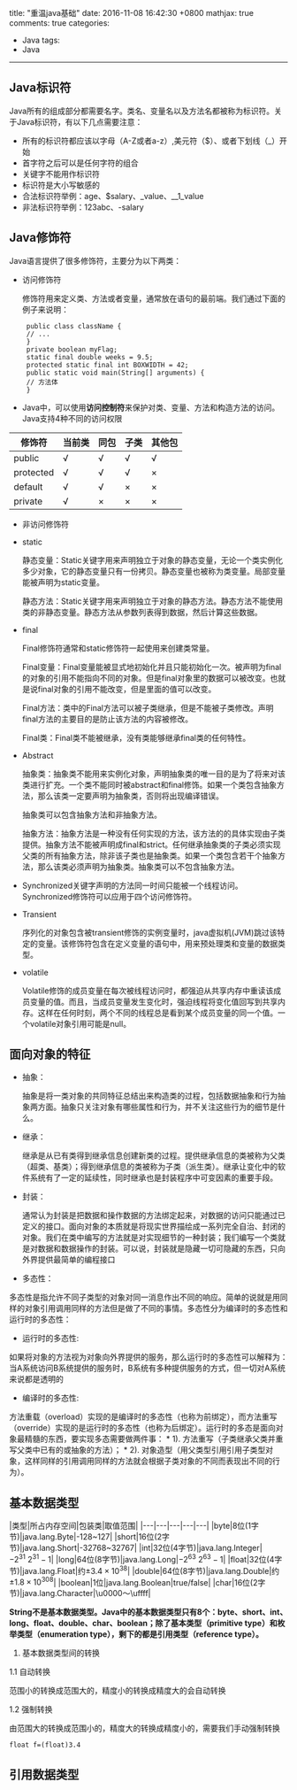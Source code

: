 title:  "重温java基础"
date:   2016-11-08 16:42:30 +0800
mathjax: true
comments: true
categories:
- Java
tags:
- Java
---

<!-- more -->





## Java标识符
Java所有的组成部分都需要名字。类名、变量名以及方法名都被称为标识符。关于Java标识符，有以下几点需要注意：
* 所有的标识符都应该以字母（A-Z或者a-z）,美元符（$）、或者下划线（_）开始
* 首字符之后可以是任何字符的组合
* 关键字不能用作标识符
* 标识符是大小写敏感的
* 合法标识符举例：age、$salary、_value、__1_value
* 非法标识符举例：123abc、-salary

## Java修饰符
Java语言提供了很多修饰符，主要分为以下两类：
 * 访问修饰符

   修饰符用来定义类、方法或者变量，通常放在语句的最前端。我们通过下面的例子来说明：
   ```
    public class className {
    // ...
    }
    private boolean myFlag;
    static final double weeks = 9.5;
    protected static final int BOXWIDTH = 42;
    public static void main(String[] arguments) {
    // 方法体
    }
   ```
* Java中，可以使用**访问控制符**来保护对类、变量、方法和构造方法的访问。Java支持4种不同的访问权限

|修饰符|当前类|同包|子类|其他包|
|---|---|---|---|---|
|public|√|√|√|√|
|protected|√|√|√|×|
|default|√|√|×|×|
|private|√|×|×|×|

 * 非访问修饰符
  * static

    静态变量：Static关键字用来声明独立于对象的静态变量，无论一个类实例化多少对象，它的静态变量只有一份拷贝。静态变量也被称为类变量。局部变量能被声明为static变量。

    静态方法：Static关键字用来声明独立于对象的静态方法。静态方法不能使用类的非静态变量。静态方法从参数列表得到数据，然后计算这些数据。

  * final

    Final修饰符通常和static修饰符一起使用来创建类常量。

    Final变量：Final变量能被显式地初始化并且只能初始化一次。被声明为final的对象的引用不能指向不同的对象。但是final对象里的数据可以被改变。也就是说final对象的引用不能改变，但是里面的值可以改变。

    Final方法：类中的Final方法可以被子类继承，但是不能被子类修改。声明final方法的主要目的是防止该方法的内容被修改。

    Final类：Final类不能被继承，没有类能够继承final类的任何特性。

  * Abstract

    抽象类：抽象类不能用来实例化对象，声明抽象类的唯一目的是为了将来对该类进行扩充。一个类不能同时被abstract和final修饰。如果一个类包含抽象方法，那么该类一定要声明为抽象类，否则将出现编译错误。

    抽象类可以包含抽象方法和非抽象方法。

    抽象方法：抽象方法是一种没有任何实现的方法，该方法的的具体实现由子类提供。抽象方法不能被声明成final和strict。任何继承抽象类的子类必须实现父类的所有抽象方法，除非该子类也是抽象类。如果一个类包含若干个抽象方法，那么该类必须声明为抽象类。抽象类可以不包含抽象方法。

  * Synchronized关键字声明的方法同一时间只能被一个线程访问。Synchronized修饰符可以应用于四个访问修饰符。

  * Transient

    序列化的对象包含被transient修饰的实例变量时，java虚拟机(JVM)跳过该特定的变量。该修饰符包含在定义变量的语句中，用来预处理类和变量的数据类型。

  * volatile

    Volatile修饰的成员变量在每次被线程访问时，都强迫从共享内存中重读该成员变量的值。而且，当成员变量发生变化时，强迫线程将变化值回写到共享内存。这样在任何时刻，两个不同的线程总是看到某个成员变量的同一个值。一个volatile对象引用可能是null。


## 面向对象的特征

* 抽象：

  抽象是将一类对象的共同特征总结出来构造类的过程，包括数据抽象和行为抽象两方面。抽象只关注对象有哪些属性和行为，并不关注这些行为的细节是什么。

* 继承：

  继承是从已有类得到继承信息创建新类的过程。提供继承信息的类被称为父类（超类、基类）；得到继承信息的类被称为子类（派生类）。继承让变化中的软件系统有了一定的延续性，同时继承也是封装程序中可变因素的重要手段。

* 封装：

  通常认为封装是把数据和操作数据的方法绑定起来，对数据的访问只能通过已定义的接口。面向对象的本质就是将现实世界描绘成一系列完全自治、封闭的对象。我们在类中编写的方法就是对实现细节的一种封装；我们编写一个类就是对数据和数据操作的封装。可以说，封装就是隐藏一切可隐藏的东西，只向外界提供最简单的编程接口

* 多态性：

 多态性是指允许不同子类型的对象对同一消息作出不同的响应。简单的说就是用同样的对象引用调用同样的方法但是做了不同的事情。多态性分为编译时的多态性和运行时的多态性：
  * 运行时的多态性:

   如果将对象的方法视为对象向外界提供的服务，那么运行时的多态性可以解释为：当A系统访问B系统提供的服务时，B系统有多种提供服务的方式，但一切对A系统来说都是透明的
  * 编译时的多态性:

   方法重载（overload）实现的是编译时的多态性（也称为前绑定），而方法重写（override）实现的是运行时的多态性（也称为后绑定）。运行时的多态是面向对象最精髓的东西，要实现多态需要做两件事：
    * 1). 方法重写（子类继承父类并重写父类中已有的或抽象的方法）；
    * 2). 对象造型（用父类型引用引用子类型对象，这样同样的引用调用同样的方法就会根据子类对象的不同而表现出不同的行为）。

## 基本数据类型

|类型|所占内存空间|包装类|取值范围|
|---|---|---|---|---|
|byte|8位(1字节)|java.lang.Byte|-128~127|
|short|16位(2字节)|java.lang.Short|-32768~32767|
|int|32位(4字节)|java.lang.Integer|$-2^{31}~2^{31}-1$|
|long|64位(8字节)|java.lang.Long|$-2^{63}~2^{63}-1$|
|float|32位(4字节)|java.lang.Float|约$\pm3.4 \times 10^{38}$|
|double|64位(8字节)|java.lang.Double|约$\pm1.8 \times 10^{308}$|
|boolean|1位|java.lang.Boolean|true/false|
|char|16位(2字节)|java.lang.Character|\u0000～\uffff|

**String不是基本数据类型。Java中的基本数据类型只有8个：byte、short、int、long、float、double、char、boolean；除了基本类型（primitive type）和枚举类型（enumeration type），剩下的都是引用类型（reference type）。**

1. 基本数据类型间的转换

 1.1 自动转换

   范围小的转换成范围大的，精度小的转换成精度大的会自动转换

 1.2 强制转换

   由范围大的转换成范围小的，精度大的转换成精度小的，需要我们手动强制转换
   ```
   float f=(float)3.4
   ```

## 引用数据类型
